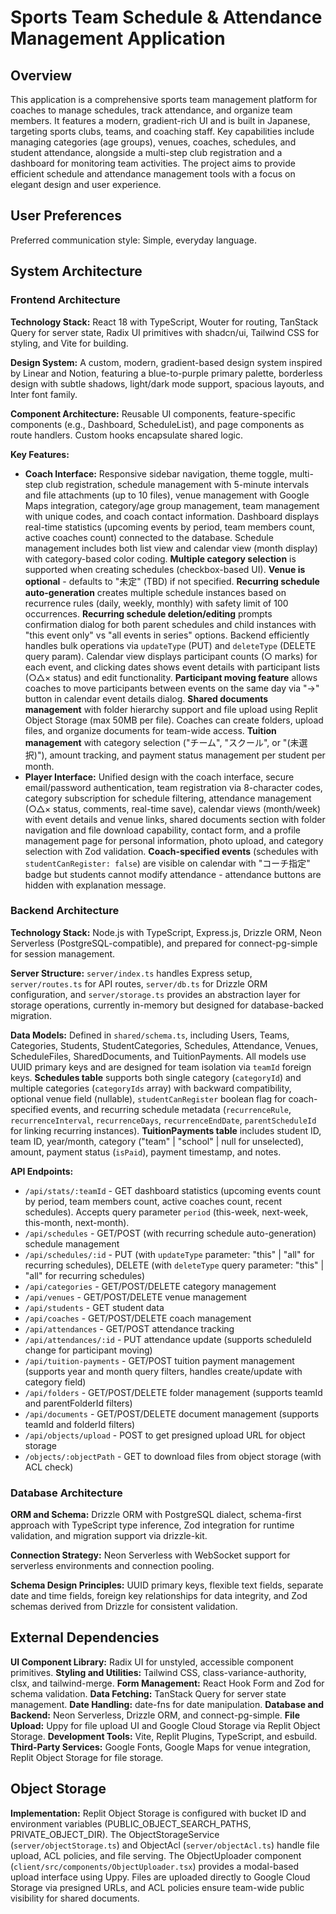 # Sports Team Schedule & Attendance Management Application

## Overview
This application is a comprehensive sports team management platform for coaches to manage schedules, track attendance, and organize team members. It features a modern, gradient-rich UI and is built in Japanese, targeting sports clubs, teams, and coaching staff. Key capabilities include managing categories (age groups), venues, coaches, schedules, and student attendance, alongside a multi-step club registration and a dashboard for monitoring team activities. The project aims to provide efficient schedule and attendance management tools with a focus on elegant design and user experience.

## User Preferences
Preferred communication style: Simple, everyday language.

## System Architecture

### Frontend Architecture
**Technology Stack:** React 18 with TypeScript, Wouter for routing, TanStack Query for server state, Radix UI primitives with shadcn/ui, Tailwind CSS for styling, and Vite for building.

**Design System:** A custom, modern, gradient-based design system inspired by Linear and Notion, featuring a blue-to-purple primary palette, borderless design with subtle shadows, light/dark mode support, spacious layouts, and Inter font family.

**Component Architecture:** Reusable UI components, feature-specific components (e.g., Dashboard, ScheduleList), and page components as route handlers. Custom hooks encapsulate shared logic.

**Key Features:**
*   **Coach Interface:** Responsive sidebar navigation, theme toggle, multi-step club registration, schedule management with 5-minute intervals and file attachments (up to 10 files), venue management with Google Maps integration, category/age group management, team management with unique codes, and coach contact information. Dashboard displays real-time statistics (upcoming events by period, team members count, active coaches count) connected to the database. Schedule management includes both list view and calendar view (month display) with category-based color coding. **Multiple category selection** is supported when creating schedules (checkbox-based UI). **Venue is optional** - defaults to "未定" (TBD) if not specified. **Recurring schedule auto-generation** creates multiple schedule instances based on recurrence rules (daily, weekly, monthly) with safety limit of 100 occurrences. **Recurring schedule deletion/editing** prompts confirmation dialog for both parent schedules and child instances with "this event only" vs "all events in series" options. Backend efficiently handles bulk operations via `updateType` (PUT) and `deleteType` (DELETE query param). Calendar view displays participant counts (○ marks) for each event, and clicking dates shows event details with participant lists (○△× status) and edit functionality. **Participant moving feature** allows coaches to move participants between events on the same day via "→" button in calendar event details dialog. **Shared documents management** with folder hierarchy support and file upload using Replit Object Storage (max 50MB per file). Coaches can create folders, upload files, and organize documents for team-wide access. **Tuition management** with category selection ("チーム", "スクール", or "(未選択)"), amount tracking, and payment status management per student per month.
*   **Player Interface:** Unified design with the coach interface, secure email/password authentication, team registration via 8-character codes, category subscription for schedule filtering, attendance management (○△× status, comments, real-time save), calendar views (month/week) with event details and venue links, shared documents section with folder navigation and file download capability, contact form, and a profile management page for personal information, photo upload, and category selection with Zod validation. **Coach-specified events** (schedules with `studentCanRegister: false`) are visible on calendar with "コーチ指定" badge but students cannot modify attendance - attendance buttons are hidden with explanation message.

### Backend Architecture
**Technology Stack:** Node.js with TypeScript, Express.js, Drizzle ORM, Neon Serverless (PostgreSQL-compatible), and prepared for connect-pg-simple for session management.

**Server Structure:** `server/index.ts` handles Express setup, `server/routes.ts` for API routes, `server/db.ts` for Drizzle ORM configuration, and `server/storage.ts` provides an abstraction layer for storage operations, currently in-memory but designed for database-backed migration.

**Data Models:** Defined in `shared/schema.ts`, including Users, Teams, Categories, Students, StudentCategories, Schedules, Attendance, Venues, ScheduleFiles, SharedDocuments, and TuitionPayments. All models use UUID primary keys and are designed for team isolation via `teamId` foreign keys. **Schedules table** supports both single category (`categoryId`) and multiple categories (`categoryIds` array) with backward compatibility, optional venue field (nullable), `studentCanRegister` boolean flag for coach-specified events, and recurring schedule metadata (`recurrenceRule`, `recurrenceInterval`, `recurrenceDays`, `recurrenceEndDate`, `parentScheduleId` for linking recurring instances). **TuitionPayments table** includes student ID, team ID, year/month, category ("team" | "school" | null for unselected), amount, payment status (`isPaid`), payment timestamp, and notes.

**API Endpoints:**
*   `/api/stats/:teamId` - GET dashboard statistics (upcoming events count by period, team members count, active coaches count, recent schedules). Accepts query parameter `period` (this-week, next-week, this-month, next-month).
*   `/api/schedules` - GET/POST (with recurring schedule auto-generation) schedule management
*   `/api/schedules/:id` - PUT (with `updateType` parameter: "this" | "all" for recurring schedules), DELETE (with `deleteType` query parameter: "this" | "all" for recurring schedules)
*   `/api/categories` - GET/POST/DELETE category management
*   `/api/venues` - GET/POST/DELETE venue management
*   `/api/students` - GET student data
*   `/api/coaches` - GET/POST/DELETE coach management
*   `/api/attendances` - GET/POST attendance tracking
*   `/api/attendances/:id` - PUT attendance update (supports scheduleId change for participant moving)
*   `/api/tuition-payments` - GET/POST tuition payment management (supports year and month query filters, handles create/update with category field)
*   `/api/folders` - GET/POST/DELETE folder management (supports teamId and parentFolderId filters)
*   `/api/documents` - GET/POST/DELETE document management (supports teamId and folderId filters)
*   `/api/objects/upload` - POST to get presigned upload URL for object storage
*   `/objects/:objectPath` - GET to download files from object storage (with ACL check)

### Database Architecture
**ORM and Schema:** Drizzle ORM with PostgreSQL dialect, schema-first approach with TypeScript type inference, Zod integration for runtime validation, and migration support via drizzle-kit.

**Connection Strategy:** Neon Serverless with WebSocket support for serverless environments and connection pooling.

**Schema Design Principles:** UUID primary keys, flexible text fields, separate date and time fields, foreign key relationships for data integrity, and Zod schemas derived from Drizzle for consistent validation.

## External Dependencies
**UI Component Library:** Radix UI for unstyled, accessible component primitives.
**Styling and Utilities:** Tailwind CSS, class-variance-authority, clsx, and tailwind-merge.
**Form Management:** React Hook Form and Zod for schema validation.
**Data Fetching:** TanStack Query for server state management.
**Date Handling:** date-fns for date manipulation.
**Database and Backend:** Neon Serverless, Drizzle ORM, and connect-pg-simple.
**File Upload:** Uppy for file upload UI and Google Cloud Storage via Replit Object Storage.
**Development Tools:** Vite, Replit Plugins, TypeScript, and esbuild.
**Third-Party Services:** Google Fonts, Google Maps for venue integration, Replit Object Storage for file storage.

## Object Storage
**Implementation:** Replit Object Storage is configured with bucket ID and environment variables (PUBLIC_OBJECT_SEARCH_PATHS, PRIVATE_OBJECT_DIR). The ObjectStorageService (`server/objectStorage.ts`) and ObjectAcl (`server/objectAcl.ts`) handle file upload, ACL policies, and file serving. The ObjectUploader component (`client/src/components/ObjectUploader.tsx`) provides a modal-based upload interface using Uppy. Files are uploaded directly to Google Cloud Storage via presigned URLs, and ACL policies ensure team-wide public visibility for shared documents.